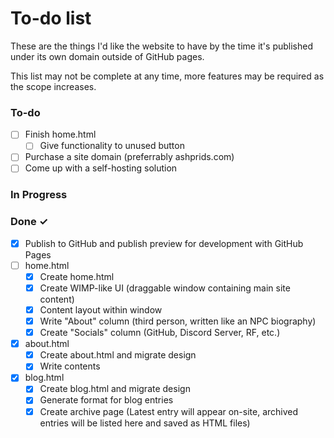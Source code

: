 # To-do list

These are the things I'd like the website to have by the time it's published under its own domain outside of GitHub pages.

This list may not be complete at any time, more features may be required as the scope increases.

### To-do

- [ ] Finish home.html
  - [ ] Give functionality to unused button

- [ ] Purchase a site domain (preferrably ashprids.com)
- [ ] Come up with a self-hosting solution

### In Progress

### Done ✓

- [x] Publish to GitHub and publish preview for development with GitHub Pages
- [ ] home.html
  - [x] Create home.html
  - [x] Create WIMP-like UI (draggable window containing main site content)
  - [x] Content layout within window
  - [x] Write "About" column (third person, written like an NPC biography)
  - [x] Create "Socials" column (GitHub, Discord Server, RF, etc.)
- [x] about.html
  - [x] Create about.html and migrate design
  - [x] Write contents
- [x] blog.html
  - [x] Create blog.html and migrate design
  - [x] Generate format for blog entries
  - [x] Create archive page (Latest entry will appear on-site, archived entries will be listed here and saved as HTML files)
